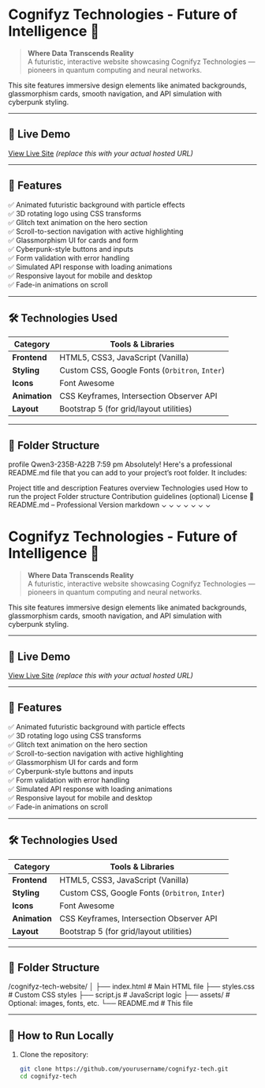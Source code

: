 # Cognifyz Technologies - Future of Intelligence 🚀

> **Where Data Transcends Reality**  
A futuristic, interactive website showcasing Cognifyz Technologies — pioneers in quantum computing and neural networks.

This site features immersive design elements like animated backgrounds, glassmorphism cards, smooth navigation, and API simulation with cyberpunk styling.

---

## 🔮 Live Demo

[View Live Site](https://your-site-url-here.com ) *(replace this with your actual hosted URL)*

---

## 🧪 Features

✅ Animated futuristic background with particle effects  
✅ 3D rotating logo using CSS transforms  
✅ Glitch text animation on the hero section  
✅ Scroll-to-section navigation with active highlighting  
✅ Glassmorphism UI for cards and form  
✅ Cyberpunk-style buttons and inputs  
✅ Form validation with error handling  
✅ Simulated API response with loading animations  
✅ Responsive layout for mobile and desktop  
✅ Fade-in animations on scroll  

---

## 🛠️ Technologies Used

| Category       | Tools & Libraries                             |
|----------------|-----------------------------------------------|
| **Frontend**   | HTML5, CSS3, JavaScript (Vanilla)            |
| **Styling**    | Custom CSS, Google Fonts (`Orbitron`, `Inter`) |
| **Icons**      | Font Awesome                                  |
| **Animation**  | CSS Keyframes, Intersection Observer API      |
| **Layout**     | Bootstrap 5 (for grid/layout utilities)       |

---

## 📁 Folder Structure
profile
Qwen3-235B-A22B
7:59 pm
Absolutely! Here's a professional README.md file that you can add to your project’s root folder. It includes:

Project title and description
Features overview
Technologies used
How to run the project
Folder structure
Contribution guidelines (optional)
License
📄 README.md – Professional Version
markdown
⌄
⌄
⌄
⌄
⌄
⌄
⌄
# Cognifyz Technologies - Future of Intelligence 🚀

> **Where Data Transcends Reality**  
A futuristic, interactive website showcasing Cognifyz Technologies — pioneers in quantum computing and neural networks.

This site features immersive design elements like animated backgrounds, glassmorphism cards, smooth navigation, and API simulation with cyberpunk styling.

---

## 🔮 Live Demo

[View Live Site](https://your-site-url-here.com ) *(replace this with your actual hosted URL)*

---

## 🧪 Features

✅ Animated futuristic background with particle effects  
✅ 3D rotating logo using CSS transforms  
✅ Glitch text animation on the hero section  
✅ Scroll-to-section navigation with active highlighting  
✅ Glassmorphism UI for cards and form  
✅ Cyberpunk-style buttons and inputs  
✅ Form validation with error handling  
✅ Simulated API response with loading animations  
✅ Responsive layout for mobile and desktop  
✅ Fade-in animations on scroll  

---

## 🛠️ Technologies Used

| Category       | Tools & Libraries                             |
|----------------|-----------------------------------------------|
| **Frontend**   | HTML5, CSS3, JavaScript (Vanilla)            |
| **Styling**    | Custom CSS, Google Fonts (`Orbitron`, `Inter`) |
| **Icons**      | Font Awesome                                  |
| **Animation**  | CSS Keyframes, Intersection Observer API      |
| **Layout**     | Bootstrap 5 (for grid/layout utilities)       |

---

## 📁 Folder Structure

/cognifyz-tech-website/
│
├── index.html # Main HTML file
├── styles.css # Custom CSS styles
├── script.js # JavaScript logic
├── assets/ # Optional: images, fonts, etc.
└── README.md # This file


---

## 🚀 How to Run Locally

1. Clone the repository:
   ```bash
   git clone https://github.com/yourusername/cognifyz-tech.git
   cd cognifyz-tech
